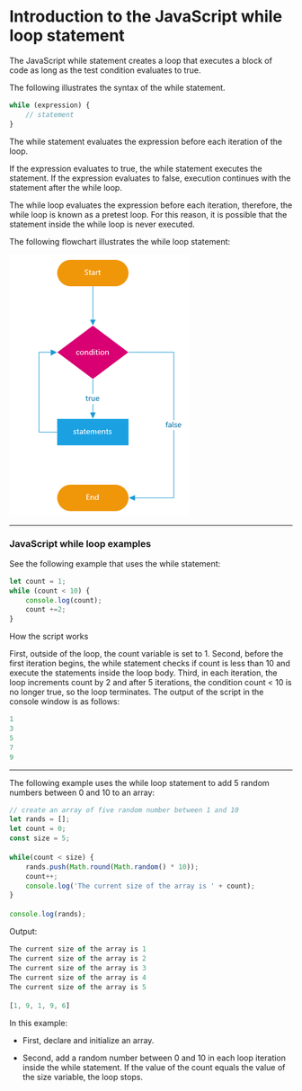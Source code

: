 # Introduction to the JavaScript while loop statement

The JavaScript while statement creates a loop that executes a block of code as long as the test condition evaluates to true.

The following illustrates the syntax of the while statement.


```js
while (expression) {
    // statement
}
```

The while statement evaluates the expression before each iteration of the loop.

If the expression evaluates to true, the while statement executes the statement. If the expression evaluates to false, execution continues with the statement after the while loop.

The while loop evaluates the expression before each iteration, therefore, the while loop is known as a pretest loop. For this reason, it is possible that the statement inside the while loop is never executed.

The following flowchart illustrates the while loop statement:

![While Loop](/img/javascript-while-loop.png)

***

### JavaScript while loop examples
See the following example that uses the while statement:

```js
let count = 1;
while (count < 10) {
    console.log(count);
    count +=2;
}
```

How the script works

First, outside of the loop, the count variable is set to 1.
Second, before the first iteration begins, the while statement checks if count is less than 10 and execute the statements inside the loop body.
Third, in each iteration, the loop increments count by 2 and after 5 iterations, the condition count < 10 is no longer true, so the loop terminates.
The output of the script in the console window is as follows:

```js
1
3
5
7
9
```

***

The following example uses the while loop statement to add 5 random numbers between 0 and 10 to an array:

```js
// create an array of five random number between 1 and 10
let rands = [];
let count = 0;
const size = 5;

while(count < size) {
    rands.push(Math.round(Math.random() * 10));
    count++;
    console.log('The current size of the array is ' + count);
}

console.log(rands);
```

Output:

```js
The current size of the array is 1
The current size of the array is 2
The current size of the array is 3
The current size of the array is 4
The current size of the array is 5

[1, 9, 1, 9, 6]
```
In this example:

* First, declare and initialize an array.

* Second, add a random number between 0 and 10 in each loop iteration inside the while statement. If the value of the count equals the value of the size variable, the loop stops.